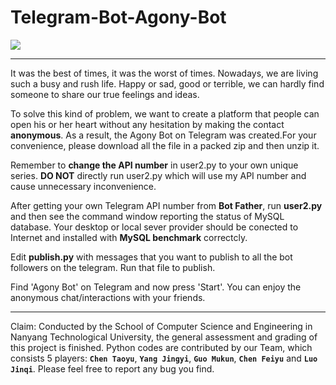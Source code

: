 # Telegram-Bot-Agony-Bot
![](https://upload.wikimedia.org/wikipedia/en/thumb/c/c6/Nanyang_Technological_University.svg/320px-Nanyang_Technological_University.svg.png)
***
It was the best of times, it was the worst of times. Nowadays, we are living such a busy and rush life. Happy or sad, good or terrible, we can hardly find someone to share our true feelings and ideas. 

To solve this kind of problem, we want to create a platform that people can open his or her heart without any hesitation by making the contact **anonymous**. As a result, the Agony Bot on Telegram was created.For your convenience, please download all the file in a packed zip and then unzip it. 

Remember to **change the API number** in user2.py to your own unique series. **__DO NOT__** directly run user2.py which will use my API number and cause unnecessary inconvenience.

After getting your own Telegram API number from **Bot Father**, run **user2.py** and then see the command window reporting the status of MySQL database. Your desktop or local sever provider should be conected to Internet and installed with **MySQL benchmark** correctcly. 

Edit **publish.py** with messages that you want to publish to all the bot followers on the telegram. Run that file to publish.

Find 'Agony Bot' on Telegram and now press 'Start'. You can enjoy the anonymous chat/interactions with your friends.

***
Claim: Conducted by the School of Computer Science and Engineering in Nanyang Technological University, the general assessment and grading of this project is finished. Python codes are contributed by our Team, which consists 5 players: **`Chen Taoyu`**, **`Yang Jingyi`**, **`Guo Mukun`**, **`Chen Feiyu`** and **`Luo Jinqi`**. Please feel free to report any bug you find. 

